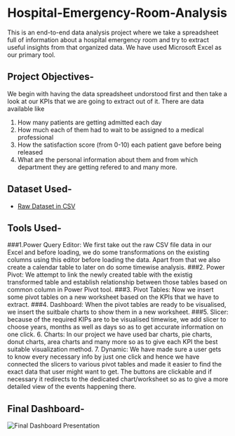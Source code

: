 # Hospital-Emergency-Room-Analysis
This is an end-to-end data analysis project where we take a spreadsheet full of information about a hospital emergency room and try to extract useful insights from that organized data. We have used Microsoft Excel as our primary tool.
## Project Objectives-
We begin with having the data spreadsheet undorstood first and then take a look at our KPIs that we are going to extract out of it. There are data available like 
1. How many patients are getting admitted each day
2. How much each of them had to wait to be assigned to a medical professional
3. How the satisfaction score (from 0-10) each patient gave before being released
4. What are the personal information about them and from which department they are getting refered to and many more.
## Dataset Used-
- <a href="https://github.com/deadlineZeus/Hospital-Emergency-Room-Analysis/blob/main/Hospital%20Room%20Raw%20Data.csv">Raw Dataset in CSV</a>
## Tools Used-
###1.Power Query Editor:
We first take out the raw CSV file data in our Excel and before loading, we do some transformations on the existing columns using this editor before loading the data. Apart from that we also create a calendar table to later on do some timewise analysis.
###2. Power Pivot: 
We attempt to link the newly created table with the existig transformed table and establish relationship between those tables based on common column in Power Pivot tool.
###3. Pivot Tables: 
Now we insert some pivot tables on a new worksheet based on the KPIs that we have to extract.
###4. Dashboard: 
When the pivot tables are ready to be visualised, we insert the suitbale charts to show them in a new worksheet.
###5. Slicer: 
because of the required KIPs are to be visualised timewise, we add slicer to choose years, months as well as days so as to get accurate information on one click.
6. Charts: In our project we have used bar charts, pie charts, donut charts, area charts and many more so as to give each KPI the best suitable visualization method.
7. Dynamic: We have made sure a user gets to know every necessary info by just one click and hence we have connected the slicers to various pivot tables and made it easier to find the exact data that user might want to get. The buttons are clickable and if necessary it redirects to the dedicated chart/worksheet so as to give a more detailed view of the events happening there.

## Final Dashboard-
![Final Dashboard Presentation](https://github.com/user-attachments/assets/b614c570-88e4-4ed5-99cb-86bacd8f83e3)
